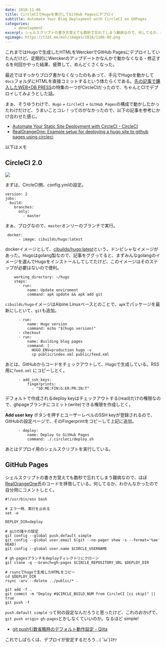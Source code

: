 ```yaml
---
date: 2018-11-06
title: CircleCIでHugoを実行してGitHub Pagesにデプロイ
subtitle: Automate Your Blog Deployment with CircleCI on GHPages
categories: 
    - development
excerpt: シェルスクリプトの書き方覚えても数秒で忘れてしまう難病なので、何してるか、わかんなかったので自分用にコメントしとく。
ogimage: https://t32k.me/mol/images/2018/1106-00.png
---
```


これまではHugoで生成したHTMLをWerckerでGitHub Pagesにデプロイしていたんだけど、定期的にWerckerのアップデートかなんかで動かなくなる・修正するを何回かやった結果、疲弊して、めんどくさくなった。

最近ではすっかりブログ書かなくなったのもあって、手元でHugoを動かして`docs`フォルダにHTMLを直接コミットするという体たらくである。[先の記事で購入したWEB+DB PRESS](/mol/log/978-4297101725-web-db-press-107/)の特集の一つがCircleCIだったので、ちゃんとCIでデプロイしてみようとした話。

まぁ、そうゆうわけで、`Hugo` + `CircleCI` + `GitHub Pages`の構成で動かしたかったわけだけど、うまいことコレ！ってのがなかったので、以下の記事を参考にかけ合わせた感じ。

- [Automate Your Static Site Deployment with CircleCI - CircleCI](https://circleci.com/blog/automate-your-static-site-deployment-with-circleci/)
- [RealOrangeOne: Example setup for deploying a hugo site to github pages using circleci](https://github.com/RealOrangeOne/circleci-hugo-template)

以下はメモ

## CircleCI 2.0

![](/mol/images/2018/1106-01.png)

まずは、CircleCI側、config.ymlの設定。

```
version: 2
jobs:
  build:
    branches:
      only:
        - master
```

まぁ、ブログなので、`master`オンリーのブランチで実行。

```
 docker:
      - image: cibuilds/hugo:latest
```

dockerイメージとして、[cibuilds/hugo:latest](https://github.com/cibuilds/docker-hugo)という、ドンピシャなイメージがあった。Hugoはgolang製なので、記事をググってると、まずみんなgolangのイメージを選んでHugoをインストールしてしてたけど、このイメージはそのステップが必要はないので便利。

```
    working_directory: ~/hugo
    steps:
      - run:
          name: Update enviroment
          command: apk update && apk add git
```


`cibuilds/hugo`イメージはAlpine Linuxベースとのことで、`apk`でパッケージを最新にしといて、`git`も追加。


```
      - run:
          name: Hugo version
          command: echo "$(hugo version)"
      - checkout
      - run:
          name: Building blog pages
          command: |
            HUGO_ENV=production hugo -v
            cp public/index.xml public/feed.xml
```

あとは、GitHubからコードをチェックアウトして、Hugoで生成している。RSS用に`feed.xml` にコピーしとく。


```
      - add_ssh_keys:
          fingerprints:
            - "SO:ME:FIN:G:ER:PR:IN:T"
```
   
デフォルトで作成されるdeploy keyはチェックアウトする(read)だけの権限なので、ghpageブランチにコミット(write)できる権限を作成しとく。

**Add user key** ボタンを押すとユーザーレベルのSSH keyが登録されるので、GitHubの設定ページで、そのFingerprintをコピーして上記に追加。
   
```
      - deploy:
          name: Deploy to GitHub Pages
          command: ./.circleci/deploy.sh
```

あとはデプロイ用のシェルスクリプトを実行している。

## GitHub Pages

シェルスクリプトの書き方覚えても数秒で忘れてしまう難病なので、ほぼ[RealOrangeOne](https://github.com/RealOrangeOne/circleci-hugo-template/blob/master/.circleci/deploy.sh)氏のコードを拝借している。何してるか、わかんなかったので自分用にコメントしとく。

```
#!/usr/bin/env bash

# エラー時、実行を止める
set -e

DEPLOY_DIR=deploy

# gitの諸々の設定
git config --global push.default simple
git config --global user.email $(git --no-pager show -s --format='%ae' HEAD)
git config --global user.name $CIRCLE_USERNAME

# gh-pagesブランチをdeployディレクトリにクローン
git clone -q --branch=gh-pages $CIRCLE_REPOSITORY_URL $DEPLOY_DIR

# rsyncでhugoで生成したHTMLをコピー
cd $DEPLOY_DIR
rsync -arv --delete ../public/* .

git add -f .
git commit -m "Deploy #$CIRCLE_BUILD_NUM from CircleCI [ci skip]" || true
git push -f
```

`push.default simple` って何の設定なんだろうと思ったけど、これのおかげで、`git push origin gh-pages`とかしなくていいのか。なるほど simple!

- [git push引数省略時のデフォルト動作設定 - Qiita](https://qiita.com/dehali22/items/09cc89ed87f022668d80)

これでしばらくは、デプロイが安定するだろう...( ˘ω˘)ｽﾔｧ